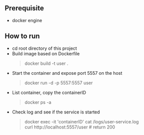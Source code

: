 ## Prerequisite
- docker engine
## How to run
- cd root directory of this project
- Build image based on Dockerfile
    >docker build -t user .
- Start the container and expose port 5557 on the host
    >docker run -d -p 5557:5557 user
- List container, copy the containerID
    >docker ps -a
- Check log and see if the service is started
    >docker exec -it 'containerID' cat /logs/user-service.log  
    curl http://localhost:5557/user # return 200
